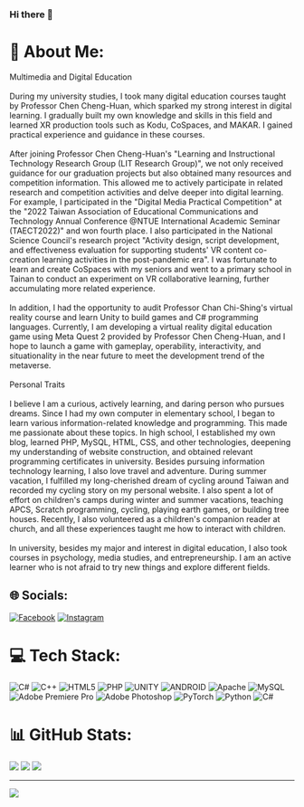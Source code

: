 ### Hi there 👋

# 💫 About Me:
Multimedia and Digital Education<br><br>During my university studies, I took many digital education courses taught by Professor Chen Cheng-Huan, which sparked my strong interest in digital learning. I gradually built my own knowledge and skills in this field and learned XR production tools such as Kodu, CoSpaces, and MAKAR. I gained practical experience and guidance in these courses.<br><br>After joining Professor Chen Cheng-Huan's "Learning and Instructional Technology Research Group (LIT Research Group)", we not only received guidance for our graduation projects but also obtained many resources and competition information. This allowed me to actively participate in related research and competition activities and delve deeper into digital learning. For example, I participated in the "Digital Media Practical Competition" at the "2022 Taiwan Association of Educational Communications and Technology Annual Conference @NTUE International Academic Seminar (TAECT2022)" and won fourth place. I also participated in the National Science Council's research project "Activity design, script development, and effectiveness evaluation for supporting students' VR content co-creation learning activities in the post-pandemic era". I was fortunate to learn and create CoSpaces with my seniors and went to a primary school in Tainan to conduct an experiment on VR collaborative learning, further accumulating more related experience.<br><br>In addition, I had the opportunity to audit Professor Chan Chi-Shing's virtual reality course and learn Unity to build games and C# programming languages. Currently, I am developing a virtual reality digital education game using Meta Quest 2 provided by Professor Chen Cheng-Huan, and I hope to launch a game with gameplay, operability, interactivity, and situationality in the near future to meet the development trend of the metaverse.<br><br>Personal Traits<br><br>I believe I am a curious, actively learning, and daring person who pursues dreams. Since I had my own computer in elementary school, I began to learn various information-related knowledge and programming. This made me passionate about these topics. In high school, I established my own blog, learned PHP, MySQL, HTML, CSS, and other technologies, deepening my understanding of website construction, and obtained relevant programming certificates in university. Besides pursuing information technology learning, I also love travel and adventure. During summer vacation, I fulfilled my long-cherished dream of cycling around Taiwan and recorded my cycling story on my personal website. I also spent a lot of effort on children's camps during winter and summer vacations, teaching APCS, Scratch programming, cycling, playing earth games, or building tree houses. Recently, I also volunteered as a children's companion reader at church, and all these experiences taught me how to interact with children.<br><br>In university, besides my major and interest in digital education, I also took courses in psychology, media studies, and entrepreneurship. I am an active learner who is not afraid to try new things and explore different fields.


## 🌐 Socials:
[![Facebook](https://img.shields.io/badge/Facebook-%231877F2.svg?logo=Facebook&logoColor=black)](https://facebook.com/100000318623573) [![Instagram](https://img.shields.io/badge/Instagram-%23E4405F.svg?logo=Instagram&logoColor=black)](https://instagram.com/zhuyin_010714/) 

# 💻 Tech Stack:
![C#](https://img.shields.io/badge/c%23-%23239120.svg?style=for-the-badge&logo=c-sharp&logoColor=white) ![C++](https://img.shields.io/badge/c++-%2300599C.svg?style=for-the-badge&logo=c%2B%2B&logoColor=white) ![HTML5](https://img.shields.io/badge/html5-%23E34F26.svg?style=for-the-badge&logo=html5&logoColor=white) ![PHP](https://img.shields.io/badge/php-%23777BB4.svg?style=for-the-badge&logo=php&logoColor=white) ![UNITY](https://img.shields.io/badge/Unity-%2320232a.svg?style=for-the-badge&logo=unity&logoColor=white) ![ANDROID](https://img.shields.io/badge/android-%2320232a.svg?style=for-the-badge&logo=android&logoColor=%a4c639) ![Apache](https://img.shields.io/badge/apache-%23D42029.svg?style=for-the-badge&logo=apache&logoColor=white) ![MySQL](https://img.shields.io/badge/mysql-%2300f.svg?style=for-the-badge&logo=mysql&logoColor=white) ![Adobe Premiere Pro](https://img.shields.io/badge/Adobe%20Premiere%20Pro-9999FF.svg?style=for-the-badge&logo=Adobe%20Premiere%20Pro&logoColor=white) ![Adobe Photoshop](https://img.shields.io/badge/adobephotoshop-%2331A8FF.svg?style=for-the-badge&logo=adobephotoshop&logoColor=white) ![PyTorch](https://img.shields.io/badge/PyTorch-%23EE4C2C.svg?style=for-the-badge&logo=PyTorch&logoColor=white) ![Python](https://img.shields.io/badge/python-3670A0?style=for-the-badge&logo=python&logoColor=ffdd54) ![C#](https://img.shields.io/badge/c%23-%23239120.svg?style=for-the-badge&logo=c-sharp&logoColor=white)
# 📊 GitHub Stats:
![](https://github-readme-stats.vercel.app/api?username=GuoZhuyin&theme=dark&hide_border=true&include_all_commits=true&count_private=true)
![](https://github-readme-streak-stats.herokuapp.com/?user=GuoZhuyin&theme=dark&hide_border=true)
![](https://github-readme-stats.vercel.app/api/top-langs/?username=GuoZhuyin&theme=dark&hide_border=true&include_all_commits=true&count_private=true&layout=compact)

---
[![](https://visitcount.itsvg.in/api?id=GuoZhuyin&icon=0&color=0)](https://visitcount.itsvg.in)

<!-- Proudly created with GPRM ( https://gprm.itsvg.in ) -->
<!--
**GuoZhuyin/GuoZhuyin** is a ✨ _special_ ✨ repository because its `README.md` (this file) appears on your GitHub profile.

Here are some ideas to get you started:

- 🔭 I’m currently working on ...
- 🌱 I’m currently learning ...
- 👯 I’m looking to collaborate on ...
- 🤔 I’m looking for help with ...
- 💬 Ask me about ...
- 📫 How to reach me: ...
- 😄 Pronouns: ...
- ⚡ Fun fact: ...
-->
